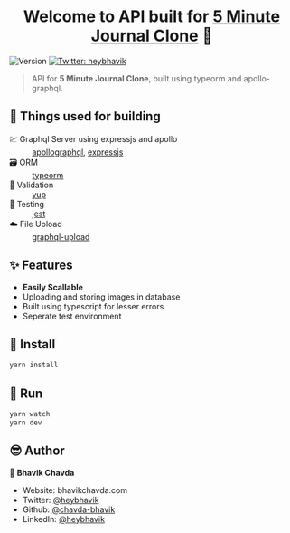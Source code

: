 <h1 align="center">Welcome to API built for <a href="https://github.com/chavda-bhavik/journal-web">5 Minute Journal Clone</a> 👋</h1>
<p>
  <img alt="Version" src="https://img.shields.io/badge/version-0.1.0-blue.svg?cacheSeconds=2592000" />
  <a href="https://twitter.com/heybhavik" target="_blank">
    <img alt="Twitter: heybhavik" src="https://img.shields.io/twitter/follow/heybhavik.svg?style=social" />
  </a>
</p>

> API for **5 Minute Journal Clone**, built using typeorm and apollo-graphql.

## 🍱 Things used for building
<dl>
  <dt>💹 Graphql Server using expressjs and apollo</dt>
  <dd><a href="https://www.apollographql.com/" target="_blank">apollographql</a>, <a href="https://expressjs.com/" target="_blank">expressjs</a></dd>
  
  <dt>🗃️ ORM</dt>
  <dd><a href="https://typeorm.io" target="_blank">typeorm</a></dd>
  
  <dt>🔐 Validation</dt>
  <dd><a href="https://www.npmjs.com/package/yup" target="_blank">yup</a></dd>
  
  <dt>🧪 Testing</dt>
  <dd><a href="https://jestjs.io/" target="_blank">jest</a></dd>
  
  <dt>☁️ File Upload</dt>
  <dd><a href="https://www.npmjs.com/package/graphql-upload" target="_blank">graphql-upload</a></dd>
</dl>

## ✨ Features
* **Easily Scallable**
* Uploading and storing images in database
* Built using typescript for lesser errors
* Seperate test environment

## 📩 Install
```sh
yarn install
```

## 💨 Run
```sh
yarn watch
yarn dev
```

## 😎 Author

👤 **Bhavik Chavda**

* Website: bhavikchavda.com
* Twitter: [@heybhavik](https://twitter.com/heybhavik)
* Github: [@chavda-bhavik](https://github.com/chavda-bhavik)
* LinkedIn: [@heybhavik](https://linkedin.com/in/heybhavik)

